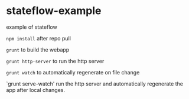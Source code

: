 # stateflow-example
example of stateflow

`npm install` after repo pull

`grunt` to build the webapp

`grunt http-server` to run the http server

`grunt watch` to automatically regenerate on file change

`grunt serve-watch' run the http server and automatically regenerate the app after local changes.